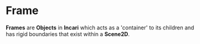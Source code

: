 # Frame

**Frames** are **Objects** in **Incari** which acts as a 'container' to its children and has rigid boundaries that exist within a **Scene2D**. 
